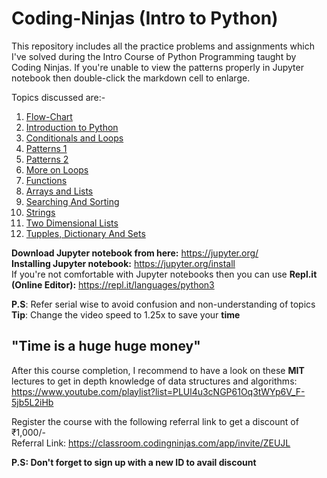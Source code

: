 # Coding-Ninjas (Intro to Python)
This repository includes all the practice problems and assignments which I've solved during the Intro Course of Python Programming taught by Coding Ninjas. 
If you're unable to view the patterns properly in Jupyter notebook then double-click the markdown cell to enlarge. 

Topics discussed are:-
1) [Flow-Chart](https://github.com/BabaMalik/Coding-NInjas-Intro-to-Python/blob/master/1%20Flow-Chart)
2) [Introduction to Python](https://github.com/BabaMalik/Coding-NInjas-Intro-to-Python/tree/master/2%20Introduction%20to%20Python)
3) [Conditionals and Loops](https://github.com/BabaMalik/Coding-NInjas-Intro-to-Python/tree/master/3%20Conditionals%20and%20Loops)
4) [Patterns 1](https://github.com/BabaMalik/Coding-NInjas-Intro-to-Python/tree/master/4%20Patterns%201)
5) [Patterns 2](https://github.com/BabaMalik/Coding-NInjas-Intro-to-Python/tree/master/5%20Patterns%202)
6) [More on Loops](https://github.com/BabaMalik/Coding-NInjas-Intro-to-Python/tree/master/6%20More%20on%20Loops)
7) [Functions](https://github.com/BabaMalik/Coding-NInjas-Intro-to-Python/tree/master/7%20Functions)
8) [Arrays and Lists](https://github.com/BabaMalik/Coding-NInjas-Intro-to-Python/tree/master/7%20Functions)
9) [Searching And Sorting](https://github.com/BabaMalik/Coding-NInjas-Intro-to-Python/tree/master/9%20Searching%20%26%20Sorting)
10) [Strings](https://github.com/BabaMalik/Coding-NInjas-Intro-to-Python/tree/master/10%20Strings)
11) [Two Dimensional Lists](https://github.com/BabaMalik/Coding-NInjas-Intro-to-Python/tree/master/11%20Two%20Dimensional%20Lists)
12) [Tupples, Dictionary And Sets](https://github.com/BabaMalik/Coding-NInjas-Intro-to-Python/tree/master/12%20Tupples%2C%20Dictionary%20And%20Sets)

__Download Jupyter notebook from here:__ https://jupyter.org/  
__Installing Jupyter notebook:__ https://jupyter.org/install  
If you're not comfortable with Jupyter notebooks then you can use __Repl.it (Online Editor):__ https://repl.it/languages/python3  

            
**P.S**: Refer serial wise to avoid confusion and non-understanding of topics            
**Tip**: Change the video speed to 1.25x to save your **time**     


## "Time is a huge huge money"


After this course completion, I recommend to have a look on these __MIT__ lectures to get in depth knowledge of data structures and algorithms: https://www.youtube.com/playlist?list=PLUl4u3cNGP61Oq3tWYp6V_F-5jb5L2iHb


Register the course with the following referral link to get a discount of ₹1,000/-    
Referral Link: https://classroom.codingninjas.com/app/invite/ZEUJL 

**P.S: Don't forget to sign up with a new ID to avail discount**

